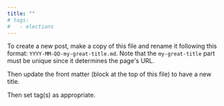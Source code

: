 ```yaml
---
title: ""
# tags:
#   - elections
---
```


To create a new post, make a copy of this file and rename it following this format: `YYYY-MM-DD-my-great-title.md`.
Note that the `my-great-title` part must be unique since it determines the page's URL.

Then update the front matter (block at the top of this file) to have a new title.

Then set tag(s) as appropriate.
